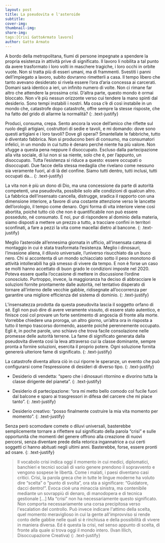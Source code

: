 ```yaml
---
layout: post
title: La pseudovita e l'asteroide
subtitle: 
cover-img: 
thumbnail-img: 
share-img: 
tags:[Crisi GattoArmato lavoro]
author: Gatto Armato
---
```

A bordo della metropolitana, fiumi di persone impegnate a spendere la propria esistenza in attività prive di significato. Il lavoro li nobilita a tal punto da avere trasformato i loro volti in maschere tragiche, i loro occhi in orbite vuote. Non si tratta più di esseri umani, ma di frammenti. Svestiti i panni dell’impiegato a lavoro, subito dovranno rimetterli a casa. Il tempo libero che tanto avevano desiderato si rivela essere l’ora d’aria concessa ai carcerati. Domani sarà identico a ieri, un infinito numero di volte. Non ci rimane far altro che attendere la prossima crisi. D’altra parte, questo mondo è ormai bloccato. Non v’è più nessun orizzonte verso cui tendere la mano spinti dal desiderio. Sono tempi instabili i nostri. Ma cosa c’è di così instabile in un mondo che, catastrofe dopo catastrofe, offre sempre la stesse risposte, che ha fatto del grido di allarme la normalità?
{: .text-justify}

  

Produci, consuma, crepa. Sento ancora la voce dell’amico che riflette sul ruolo degli artigiani, costruttori di sedie e tavoli, e mi domando: dove sono questi artigiani e i loro tavoli? Dove gli operai? Smantellate le fabbriche, tutto è diventato fabbrica. Non si producono beni di consumo, ma consumatori infelici, in un mondo in cui tutto è denaro perché niente ha più valore. Non sfugge a questa pena neppure il disoccupato. Escluso dalla partecipazione alla vita sociale, di lui non si sa niente, solo che è, per l’appunto, un disoccupato. Tutta l’esistenza si riduce a questo: essere occupati o disoccupati. Due facce della stessa medaglia che rivelano come nessuno sia veramente fuori, al di là del confine. Siamo tutti dentro, tutti inclusi, tutti occupati da…
{: .text-justify}

  

La vita non è più un dono di Dio, ma una concessione da parte di autorità competenti, una pseudovita, possibile solo alle condizioni di qualcun altro. La fabbrica dell’insensato cancella, distrugge, sradica il rapporto con una dimensione interiore, a favore di una costante attenzione verso le lancette dell’orologio, il tempo come denaro. Ogni forma di vita interiore viene così abortita, poiché tutto ciò che non è quantificabile non può essere posseduto, né consumato. E noi, pur di rispondere al dominio della materia, siamo disposti a mettere un prezzo a tutto, a tracciare confini in territori sconfinati, a fare a pezzi la vita come macellai dietro al bancone.
{: .text-justify}

  

Meglio l’asteroide all’ennesima giornata in ufficio, all’insensata catena di montaggio in cui è stata trasformata l’esistenza. Meglio i dinosauri, l’invasione aliena, il diluvio universale, l’universo risucchiato da un buco nero. Chi si accontenta di un mondo schiacciato sotto il peso monotono di attività intollerabili ha già smesso di vivere da tempo. E non è forse un caso se molti hanno accettato di buon grado le condizioni imposte nel 2020. Poteva essere quella l’occasione di mettere in discussione l’ordine conosciuto. Purtroppo, invece, la maggioranza ha deciso di abbracciare le soluzioni fornite prontamente dalle autorità, nel tentativo disperato di tornare all’interno delle vecchie gabbie, ridisegnate all’occorrenza per garantire una migliore efficienza del sistema di dominio.
{: .text-justify}

  

L’insensatezza prodotta da questa pseudovita lascia il soggetto orfano di sé. Egli non può dire di avere veramente vissuto, di essere stato autentico, e finisce così col provare un forte sentimento di angoscia di fronte alla morte. Vorrebbe chiedere una proroga, un altro giorno, un’altra ora in risposta a tutto il tempo trascorso dormendo, assente poiché perennemente occupato. Egli è, in poche parole, uno schiavo che trova facile consolazione nelle promesse delle autorità terrene. La fame di significato generata dalla pseudovita diventa così la leva attraverso cui la classe dominante, sempre pronta a fornire soluzioni, esercita il proprio potere. Ogni soluzione fornita genererà ulteriore fame di significato.
{: .text-justify}

  

  

La catastrofe diventa allora ciò in cui riporre le speranze, un evento che può configurarsi come l’espressione di desideri di diverso tipo.
{: .text-justify}

  

- Desiderio di vendetta: “spero che i dinosauri ritornino e divorino tutta la classe dirigente del pianeta”.
{: .text-justify}

- Desiderio di partecipazione: “ora mi metto bello comodo col fucile fuori dal balcone e sparo ai trasgressori in difesa del carcere che mi piace tanto”.
{: .text-justify}
  
- Desiderio creativo: “posso finalmente costruire la mia vita momento per momento”.
{: .text-justify}
 


Senza però scomodare comete o diluvi universali, basterebbe semplicemente tornare a riflettere sul significato della parola “crisi” e sulle opportunità che momenti del genere offrono alla creazione di nuovi percorsi, senza diventare prede della retorica ingannatrice a cui certi soggetti ci hanno abituati negli ultimi anni. Basterebbe, forse, essere pronti ad osare.
{: .text-justify}

  

>Il vocabolo crisi indica oggi il momento in cui medici, diplomatici, banchieri e tecnici sociali di vario genere prendono il sopravvento e vengono sospese le libertà. Come i malati, i paesi diventano casi critici. Crisi, la parola greca che in tutte le lingue moderne ha voluto dire “scelta” o “punto di svolta”, ora sta a significare: “Guidatore, dacci dentro!”. Evoca cioè una minaccia sinistra, ma contenibile mediante un sovrappiù di denaro, di manodopera e di tecnica gestionale […] Ma “crisi” non ha necessariamente questo significato. Non comporta necessariamente una corsa precipitosa verso l'escalation del controllo. Può invece indicare l'attimo della scelta, quel momento meraviglioso in cui la gente all'improvviso si rende conto delle gabbie nelle quali si è rinchiusa e della possibilità di vivere in maniera diversa. Ed è questa la crisi, nel senso appunto di scelta, di fronte alla quale si trova oggi il mondo intero. (Ivan Illich, Disoccupazione Creativa)
>{: .text-justify}
